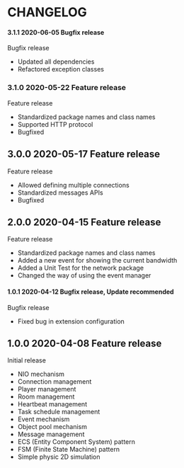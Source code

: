 # CHANGELOG

#### 3.1.1 2020-06-05 Bugfix release
Bugfix release
- Updated all dependencies
- Refactored exception classes

### 3.1.0 2020-05-22 Feature release
Feature release
- Standardized package names and class names
- Supported HTTP protocol
- Bugfixed

## 3.0.0 2020-05-17 Feature release
Feature release
- Allowed defining multiple connections
- Standardized messages APIs
- Bugfixed

## 2.0.0 2020-04-15 Feature release
Feature release
- Standardized package names and class names
- Added a new event for showing the current bandwidth
- Added a Unit Test for the network package
- Changed the way of using the event manager

#### 1.0.1 2020-04-12 Bugfix release, Update recommended
Bugfix release
- Fixed bug in extension configuration

## 1.0.0 2020-04-08 Feature release
Initial release
- NIO mechanism
- Connection management
- Player management
- Room management
- Heartbeat management
- Task schedule management
- Event mechanism
- Object pool mechanism
- Message management
- ECS (Entity Component System) pattern
- FSM (Finite State Machine) pattern
- Simple physic 2D simulation
